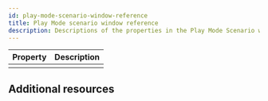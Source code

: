 ```yaml
---
id: play-mode-scenario-window-reference
title: Play Mode scenario window reference
description: Descriptions of the properties in the Play Mode Scenario window.
---
```


|**Property**|**Description**|
|-|-|
|||

## Additional resources
